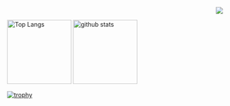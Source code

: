 <!-- 1. GitHub usernameを変更 -->
<div align="right">
  <img src="https://komarev.com/ghpvc/?username=dekavit" />
</div>

<p align="left"> 
  <img alt="Top Langs" height="150px" src="https://github-readme-stats.vercel.app/api/top-langs/?username=dekavit&layout=compact&show_icons=true" />
  <img alt="github stats" height="150px" src="https://github-readme-stats.vercel.app/api?username=dekavit&show_icons=ture" />
</p>

[![trophy](https://github-profile-trophy.vercel.app/?username=dekavit)](https://github.com/ryo-ma/github-profile-trophy)
